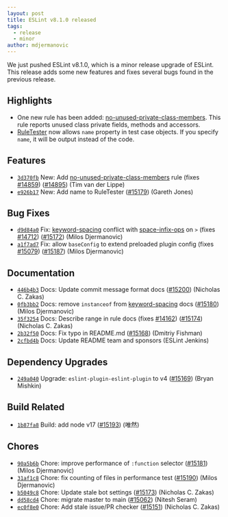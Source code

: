 ```yaml
---
layout: post
title: ESLint v8.1.0 released
tags:
  - release
  - minor
author: mdjermanovic
---
```


We just pushed ESLint v8.1.0, which is a minor release upgrade of ESLint. This release adds some new features and fixes several bugs found in the previous release.


## Highlights

* One new rule has been added: [no-unused-private-class-members](/docs/rules/no-unused-private-class-members). This rule reports unused class private fields, methods and accessors.
* [RuleTester](/docs/developer-guide/nodejs-api#ruletester) now allows `name` property in test case objects. If you specify `name`, it will be output instead of the code.






## Features


* [`3d370fb`](https://github.com/eslint/eslint/commit/3d370fb3596ccd3463c29f1a7a1e3f321dd8083a) New: Add [no-unused-private-class-members](/docs/rules/no-unused-private-class-members) rule (fixes [#14859](https://github.com/eslint/eslint/issues/14859)) ([#14895](https://github.com/eslint/eslint/issues/14895)) (Tim van der Lippe)
* [`e926b17`](https://github.com/eslint/eslint/commit/e926b1735c77bf55abc1150b060a535a6c4e2778) New: Add name to RuleTester ([#15179](https://github.com/eslint/eslint/issues/15179)) (Gareth Jones)






## Bug Fixes


* [`d9d84a0`](https://github.com/eslint/eslint/commit/d9d84a060362efbaac727f18e3a790098bf0bc4b) Fix: [keyword-spacing](/docs/rules/keyword-spacing) conflict with [space-infix-ops](/docs/rules/space-infix-ops) on `>` (fixes [#14712](https://github.com/eslint/eslint/issues/14712)) ([#15172](https://github.com/eslint/eslint/issues/15172)) (Milos Djermanovic)
* [`a1f7ad7`](https://github.com/eslint/eslint/commit/a1f7ad77e2da00ac7d6daade547fe6bef4ef6003) Fix: allow `baseConfig` to extend preloaded plugin config (fixes [#15079](https://github.com/eslint/eslint/issues/15079)) ([#15187](https://github.com/eslint/eslint/issues/15187)) (Milos Djermanovic)




## Documentation


* [`446b4b3`](https://github.com/eslint/eslint/commit/446b4b3583f90dba7e0ac347b57db013aecc101d) Docs: Update commit message format docs ([#15200](https://github.com/eslint/eslint/issues/15200)) (Nicholas C. Zakas)
* [`0fb3bb2`](https://github.com/eslint/eslint/commit/0fb3bb2af3301c92ccd46ece739644a17df89bab) Docs: remove `instanceof` from [keyword-spacing](/docs/rules/keyword-spacing) docs ([#15180](https://github.com/eslint/eslint/issues/15180)) (Milos Djermanovic)
* [`35f3254`](https://github.com/eslint/eslint/commit/35f3254d5f8027f75a6cb35b58bea10037003be8) Docs: Describe range in rule docs (fixes [#14162](https://github.com/eslint/eslint/issues/14162)) ([#15174](https://github.com/eslint/eslint/issues/15174)) (Nicholas C. Zakas)
* [`2b32f50`](https://github.com/eslint/eslint/commit/2b32f50460d6858367b25df20b7a717528891e0d) Docs: Fix typo in README.md ([#15168](https://github.com/eslint/eslint/issues/15168)) (Dmitriy Fishman)
* [`2cfbd4b`](https://github.com/eslint/eslint/commit/2cfbd4bfd90b31cd728d6595bd1e36667715c84d) Docs: Update README team and sponsors (ESLint Jenkins)




## Dependency Upgrades


* [`249a040`](https://github.com/eslint/eslint/commit/249a04070f88d2c895af3b78d60d2eff2730730e) Upgrade: `eslint-plugin-eslint-plugin` to v4 ([#15169](https://github.com/eslint/eslint/issues/15169)) (Bryan Mishkin)




## Build Related


* [`1b87fa8`](https://github.com/eslint/eslint/commit/1b87fa835892d9da3b945db763196715d8088090) Build: add node v17 ([#15193](https://github.com/eslint/eslint/issues/15193)) (唯然)




## Chores


* [`90a5b6b`](https://github.com/eslint/eslint/commit/90a5b6b4aeff7343783f85418c683f2c9901ab07) Chore: improve performance of `:function` selector ([#15181](https://github.com/eslint/eslint/issues/15181)) (Milos Djermanovic)
* [`31af1c8`](https://github.com/eslint/eslint/commit/31af1c8770c7dac9e9686a0549af329abe5a795b) Chore: fix counting of files in performance test ([#15190](https://github.com/eslint/eslint/issues/15190)) (Milos Djermanovic)
* [`b5049c8`](https://github.com/eslint/eslint/commit/b5049c89a00f1a0da59ecaee74b9b024ef3c3621) Chore: Update stale bot settings ([#15173](https://github.com/eslint/eslint/issues/15173)) (Nicholas C. Zakas)
* [`dd58cd4`](https://github.com/eslint/eslint/commit/dd58cd4afa6ced9016c091fc99a702c97a3e44f0) Chore: migrate master to main ([#15062](https://github.com/eslint/eslint/issues/15062)) (Nitesh Seram)
* [`ec0f8e0`](https://github.com/eslint/eslint/commit/ec0f8e0bb7d7ce502ca68fcd13ac323eb6307455) Chore: Add stale issue/PR checker ([#15151](https://github.com/eslint/eslint/issues/15151)) (Nicholas C. Zakas)


